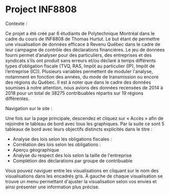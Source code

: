 # Project INF8808
Contexte : 

Ce projet a été créé par 6 étudiants de Polytechnique Montréal dans le cadre du cours de INF8808 de Thomas Hurtut. Le but étant de permettre une visualisation de données efficace à Revenu Québec dans le cadre de leur campagne de contrôle des déclarations financières. Le jeu de données fourni permet d’analyser pour des particuliers, des entreprises et des syndicats s’ils ont produit sans erreurs et/ou déclaré à temps différents types d’obligation fiscale (TVQ, RAS, Impôt au particulier (IP), Impôt de l’entreprise (IC)). 
Plusieurs variables permettent de moduler l'analyse, notamment en fonction des années, du mode de transmission ou encore des régions du Québec. Il est à noter que dans le cadre des données soumises à notre attention, nous avions des données recensées de 2014 à 2018 pour un total de 38275 contribuables répartis sur 19 régions différentes. 

Navigation sur le site : 

Une fois sur la page principale, descendez et cliquez sur « Accès » afin de rejoindre le tableau de bord avec tous les graphiques. 
Par la suite ce sont 5 tableaux de bord avec leurs objectifs distincts explicités dans le titre : 

- Analyse des lois selon les obligations fiscales : 
- Corrélation des lois selon les obligations : 
- Aperçu géographique
- Analyse du respect des lois selon la taille de l'entreprise
- Complétion des déclarations par groupe de contribuable

Vous pouvez naviguer entre les visualisations en cliquant sur le nom des visualisations dans les encadrés gris. À gauche de chaque visualisation se trouve un menu permettant d'ajuster la visualisation selon vos envies et ainsi présenter une information plus précise. 
